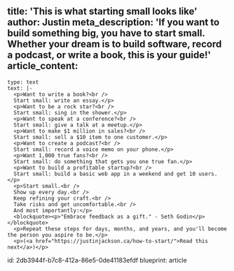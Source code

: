 title: 'This is what starting small looks like'
author: Justin
meta_description: 'If you want to build something big, you have to start small. Whether your dream is to build software, record a podcast, or write a book, this is your guide!'
article_content:
  -
    type: text
    text: |-
      <p>Want to write a book?<br />
      Start small: write an essay.</p>
      <p>Want to be a rock star?<br />
      Start small: sing in the shower.</p>
      <p>Want to speak at a conference?<br />
      Start small: give a talk at a meetup.</p>
      <p>Want to make $1 million in sales?<br />
      Start small: sell a $10 item to one customer.</p>
      <p>Want to create a podcast?<br />
      Start small: record a voice memo on your phone.</p>
      <p>Want 1,000 true fans?<br />
      Start small: do something that gets you one true fan.</p>
      <p>Want to build a profitable startup?<br />
      Start small: build a basic web app in a weekend and get 10 users.</p>
      <p>Start small.<br />
      Show up every day.<br />
      Keep refining your craft.<br />
      Take risks and get uncomfortable.<br />
      And most importantly:</p>
      <blockquote><p>"Embrace feedback as a gift." - Seth Godin</p></blockquote>
      <p>Repeat these steps for days, months, and years, and you'll become the person you aspire to be.</p>
      <p>(<a href="https://justinjackson.ca/how-to-start/">Read this next</a>)</p>
id: 2db3944f-b7c8-412a-86e5-0de41183efdf
blueprint: article
